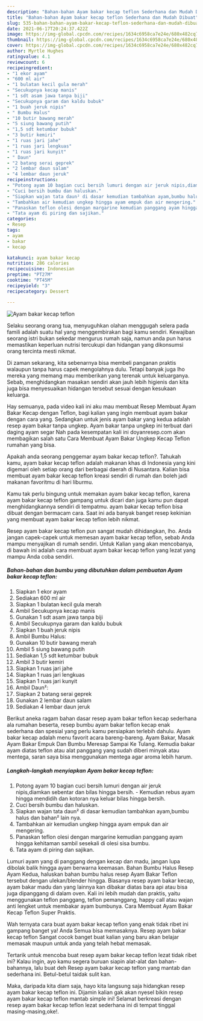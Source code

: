 ```yaml
---
description: "Bahan-bahan Ayam bakar kecap teflon Sederhana dan Mudah Dibuat"
title: "Bahan-bahan Ayam bakar kecap teflon Sederhana dan Mudah Dibuat"
slug: 535-bahan-bahan-ayam-bakar-kecap-teflon-sederhana-dan-mudah-dibuat
date: 2021-06-17T20:24:37.422Z
image: https://img-global.cpcdn.com/recipes/1634c6958ca7e24e/680x482cq70/ayam-bakar-kecap-teflon-foto-resep-utama.jpg
thumbnail: https://img-global.cpcdn.com/recipes/1634c6958ca7e24e/680x482cq70/ayam-bakar-kecap-teflon-foto-resep-utama.jpg
cover: https://img-global.cpcdn.com/recipes/1634c6958ca7e24e/680x482cq70/ayam-bakar-kecap-teflon-foto-resep-utama.jpg
author: Myrtle Hughes
ratingvalue: 4.1
reviewcount: 6
recipeingredient:
- "1 ekor ayam"
- "600 ml air"
- "1 bulatan kecil gula merah"
- "Secukupnya kecap manis"
- "1 sdt asam jawa tanpa biji"
- "Secukupnya garam dan kaldu bubuk"
- "1 buah jeruk nipis"
- " Bumbu Halus"
- "10 butir bawang merah"
- "5 siung bawang putih"
- "1,5 sdt ketumbar bubuk"
- "3 butir kemiri"
- "1 ruas jari jahe"
- "1 ruas jari lengkuas"
- "1 ruas jari kunyit"
- " Daun"
- "2 batang serai geprek"
- "2 lembar daun salam"
- "4 lembar daun jeruk"
recipeinstructions:
- "Potong ayam 10 bagian cuci bersih lumuri dengan air jeruk nipis,diamkan sebentar dan bilas hingga bersih. Kemudian rebus ayam hingga mendidih dan kotoran nya keluar bilas hingga bersih."
- "Cuci bersih bumbu dan haluskan."
- "Siapkan wajan tata daun² di dasar kemudian tambahkan ayam,bumbu halus dan bahan² lain nya."
- "Tambahkan air kemudian ungkep hingga ayam empuk dan air mengering."
- "Panaskan teflon olesi dengan margarine kemudian panggang ayam hingga kehitaman sambil sesekali di olesi sisa bumbu."
- "Tata ayam di piring dan sajikan."
categories:
- Resep
tags:
- ayam
- bakar
- kecap

katakunci: ayam bakar kecap 
nutrition: 286 calories
recipecuisine: Indonesian
preptime: "PT27M"
cooktime: "PT45M"
recipeyield: "3"
recipecategory: Dessert

---
```



![Ayam bakar kecap teflon](https://img-global.cpcdn.com/recipes/1634c6958ca7e24e/680x482cq70/ayam-bakar-kecap-teflon-foto-resep-utama.jpg)

Selaku seorang orang tua, menyuguhkan olahan menggugah selera pada famili adalah suatu hal yang menggembirakan bagi kamu sendiri. Kewajiban seorang istri bukan sekedar mengurus rumah saja, namun anda pun harus memastikan keperluan nutrisi tercukupi dan hidangan yang dikonsumsi orang tercinta mesti nikmat.

Di zaman  sekarang, kita sebenarnya bisa membeli panganan praktis walaupun tanpa harus capek mengolahnya dulu. Tetapi banyak juga lho mereka yang memang mau memberikan yang terenak untuk keluarganya. Sebab, menghidangkan masakan sendiri akan jauh lebih higienis dan kita juga bisa menyesuaikan hidangan tersebut sesuai dengan kesukaan keluarga. 

Hay semuanya, pada video kali ini aku mau membuat Resep Membuat Ayam Bakar Kecap dengan Teflon, bagi kalian yang ingin membuat ayam bakar dengan cara yang. Sedangkan untuk jenis ayam bakar yang kedua adalah resep ayam bakar tanpa ungkep. Ayam bakar tanpa ungkep ini terbuat dari daging ayam segar Nah pada kesempatan kali ini doyanresep.com akan membagikan salah satu Cara Membuat Ayam Bakar Ungkep Kecap Teflon rumahan yang bisa.

Apakah anda seorang penggemar ayam bakar kecap teflon?. Tahukah kamu, ayam bakar kecap teflon adalah makanan khas di Indonesia yang kini digemari oleh setiap orang dari berbagai daerah di Nusantara. Kalian bisa membuat ayam bakar kecap teflon kreasi sendiri di rumah dan boleh jadi makanan favoritmu di hari liburmu.

Kamu tak perlu bingung untuk memakan ayam bakar kecap teflon, karena ayam bakar kecap teflon gampang untuk dicari dan juga kamu pun dapat menghidangkannya sendiri di tempatmu. ayam bakar kecap teflon bisa dibuat dengan bermacam cara. Saat ini ada banyak banget resep kekinian yang membuat ayam bakar kecap teflon lebih nikmat.

Resep ayam bakar kecap teflon pun sangat mudah dihidangkan, lho. Anda jangan capek-capek untuk memesan ayam bakar kecap teflon, sebab Anda mampu menyajikan di rumah sendiri. Untuk Kalian yang akan mencobanya, di bawah ini adalah cara membuat ayam bakar kecap teflon yang lezat yang mampu Anda coba sendiri.

<!--inarticleads1-->

##### Bahan-bahan dan bumbu yang dibutuhkan dalam pembuatan Ayam bakar kecap teflon:

1. Siapkan 1 ekor ayam
1. Sediakan 600 ml air
1. Siapkan 1 bulatan kecil gula merah
1. Ambil Secukupnya kecap manis
1. Gunakan 1 sdt asam jawa tanpa biji
1. Ambil Secukupnya garam dan kaldu bubuk
1. Siapkan 1 buah jeruk nipis
1. Ambil  Bumbu Halus:
1. Gunakan 10 butir bawang merah
1. Ambil 5 siung bawang putih
1. Sediakan 1,5 sdt ketumbar bubuk
1. Ambil 3 butir kemiri
1. Siapkan 1 ruas jari jahe
1. Siapkan 1 ruas jari lengkuas
1. Siapkan 1 ruas jari kunyit
1. Ambil  Daun²:
1. Siapkan 2 batang serai geprek
1. Gunakan 2 lembar daun salam
1. Sediakan 4 lembar daun jeruk


Berikut aneka ragam bahan dasar resep ayam bakar teflon kecap sederhana ala rumahan beserta, resep bumbu ayam bakar teflon kecap enak sederhana dan spesial yang perlu kamu persiapkan terlebih dahulu. Ayam bakar kecap adalah menu favorit acara bareng-bareng. Ayam Bakar, Masak Ayam Bakar Empuk Dan Bumbu Meresap Sampai Ke Tulang. Kemudia bakar ayam diatas teflon atau alat panggang yang sudah diberi minyak atau mentega, saran saya bisa menggunakan mentega agar aroma lebih harum. 

<!--inarticleads2-->

##### Langkah-langkah menyiapkan Ayam bakar kecap teflon:

1. Potong ayam 10 bagian cuci bersih lumuri dengan air jeruk nipis,diamkan sebentar dan bilas hingga bersih. - Kemudian rebus ayam hingga mendidih dan kotoran nya keluar bilas hingga bersih.
1. Cuci bersih bumbu dan haluskan.
1. Siapkan wajan tata daun² di dasar kemudian tambahkan ayam,bumbu halus dan bahan² lain nya.
1. Tambahkan air kemudian ungkep hingga ayam empuk dan air mengering.
1. Panaskan teflon olesi dengan margarine kemudian panggang ayam hingga kehitaman sambil sesekali di olesi sisa bumbu.
1. Tata ayam di piring dan sajikan.


Lumuri ayam yang di panggang dengan kecap dan madu, jangan lupa dibolak balik hingga ayam berwarna keemasan. Bahan Bumbu Halus Resep Ayam Kedua, haluskan bahan bumbu halus resep Ayam Bakar Teflon tersebut dengan ulekan/blender hingga. Biasanya resep ayam bakar kecap, ayam bakar madu dan yang lainnya kan dibakar diatas bara api atau bisa juga dipanggang di dalam oven. Kali ini lebih mudah dan praktis, yaitu menggunakan teflon panggang, teflon pemanggang, happy call atau wajan anti lengket untuk membakar ayam bumbunya. Cara Membuat Ayam Bakar Kecap Teflon Super Praktis. 

Wah ternyata cara buat ayam bakar kecap teflon yang enak tidak ribet ini gampang banget ya! Anda Semua bisa memasaknya. Resep ayam bakar kecap teflon Sangat cocok banget buat kalian yang baru akan belajar memasak maupun untuk anda yang telah hebat memasak.

Tertarik untuk mencoba buat resep ayam bakar kecap teflon lezat tidak ribet ini? Kalau ingin, ayo kamu segera buruan siapin alat-alat dan bahan-bahannya, lalu buat deh Resep ayam bakar kecap teflon yang mantab dan sederhana ini. Betul-betul taidak sulit kan. 

Maka, daripada kita diam saja, hayo kita langsung saja hidangkan resep ayam bakar kecap teflon ini. Dijamin kalian gak akan nyesel bikin resep ayam bakar kecap teflon mantab simple ini! Selamat berkreasi dengan resep ayam bakar kecap teflon lezat sederhana ini di tempat tinggal masing-masing,oke!.

